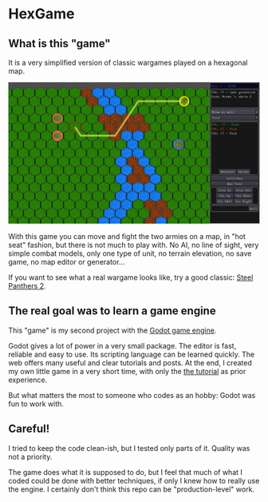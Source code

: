 # HexGame

## What is this "game"
It is a very simplified version of classic wargames played on a hexagonal map.

![Gameplay image](https://github.com/stefanos-86/HexGame/blob/master/Screenshot.png "Looks like this")

With this game you can move and fight the two armies on a map, in "hot seat" fashion, but there is not much to play with. No AI, no line of sight, very simple combat models, only one type of unit, no terrain elevation, no save game, no map editor or generator...

If you want to see what a real wargame looks like, try a good classic: [Steel Panthers 2](https://devga.me/tutorials/godot2d/).

## The real goal was to learn a game engine
This "game" is my second project with the [Godot game engine](https://godotengine.org/).

Godot gives a lot of power in a very small package. The editor is fast, reliable and easy to use. Its scripting language can be learned quickly. The web offers many useful and clear tutorials and posts. At the end, I created my own little game in a very short time, with only the [the tutorial](https://devga.me/tutorials/godot2d/) as prior experience.

But what matters the most to someone who codes as an hobby: Godot was fun to work with.

## Careful!
I tried to keep the code clean-ish, but I tested only parts of it. Quality was not a priority.

The game does what it is supposed to do, but I feel that much of what I coded could be done with better techniques, if only I knew how to really use the engine. I certainly don't think this repo can be "production-level" work.
